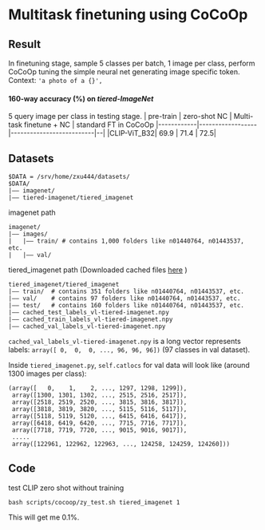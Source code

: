 # Multitask finetuning using CoCoOp

## Result
In finetuning stage, sample 5 classes per batch, 1 image per class, perform CoCoOp tuning the simple neural net generating image specific token.
Context: `'a photo of a {}',`

#### 160-way accuracy (%) on *tiered-ImageNet*
5 query image per class in testing stage.
| pre-train  | zero-shot NC     | Multi-task finetune + NC | standard FT in CoCoOp
|------------|------------------|--------------------------|--|
|CLIP-ViT_B32| 69.9   |  71.4           | 72.5|

## Datasets
```
$DATA = /srv/home/zxu444/datasets/
$DATA/
|–– imagenet/
|–– tiered-imagenet/tiered_imagenet
```
imagenet path
```
imagenet/
|–– images/
|   |–– train/ # contains 1,000 folders like n01440764, n01443537, etc.
|   |–– val/
```
tiered_imagenet path (Downloaded cached files [here](https://drive.google.com/file/d/1PSpCTF6U6bzOqWp0jF4XhhhybIpc3di8/view?usp=sharing)
)
```
tiered_imagenet/tiered_imagenet
|–– train/  # contains 351 folders like n01440764, n01443537, etc.
|–– val/    # contains 97 folders like n01440764, n01443537, etc.
|–– test/   # contains 160 folders like n01440764, n01443537, etc.
|–– cached_test_labels_vl-tiered-imagenet.npy
|–– cached_train_labels_vl-tiered-imagenet.npy
|–– cached_val_labels_vl-tiered-imagenet.npy
```
`cached_val_labels_vl-tiered-imagenet.npy` is a long vector represents labels: `array([ 0,  0,  0, ..., 96, 96, 96])` (97 classes in val dataset). 

Inside `tiered_imagenet.py`, `self.catlocs` for val data will look like (around 1300 images per class):
```
(array([   0,    1,    2, ..., 1297, 1298, 1299]),
 array([1300, 1301, 1302, ..., 2515, 2516, 2517]),
 array([2518, 2519, 2520, ..., 3815, 3816, 3817]),
 array([3818, 3819, 3820, ..., 5115, 5116, 5117]),
 array([5118, 5119, 5120, ..., 6415, 6416, 6417]),
 array([6418, 6419, 6420, ..., 7715, 7716, 7717]),
 array([7718, 7719, 7720, ..., 9015, 9016, 9017]),
 .....
 array([122961, 122962, 122963, ..., 124258, 124259, 124260]))
```


## Code
test CLIP zero shot without training
```
bash scripts/cocoop/zy_test.sh tiered_imagenet 1
```
This will get me 0.1%.
